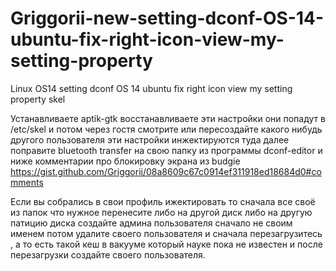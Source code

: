 # Griggorii-new-setting-dconf-OS-14-ubuntu-fix-right-icon-view-my-setting-property
Linux OS14 setting dconf OS 14 ubuntu fix right icon view my setting property skel

Устанавливаете aptik-gtk восстанавливаете эти настройки они попадут в /etc/skel и потом через гостя смотрите или пересоздайте 
какого нибудь другого пользователя эти настройки инжектируются туда далее поправите bluetooth  transfer на свою папку из программы 
dconf-editor и ниже комментарии про блокировку экрана из budgie https://gist.github.com/Griggorii/08a8609c67c0914ef311918ed18684d0#comments

Если вы собрались в свои профиль ижектировать то сначала все своё из папок что нужное перенесите либо на другой диск либо на другую 
патицию диска создайте админа пользователя сначало не своим именем потом удалите своего пользователя и сначала перезагрузитесь , а 
то есть такой кеш в вакууме который науке пока не известен и после перезагрузки создайте своего пользователя.




